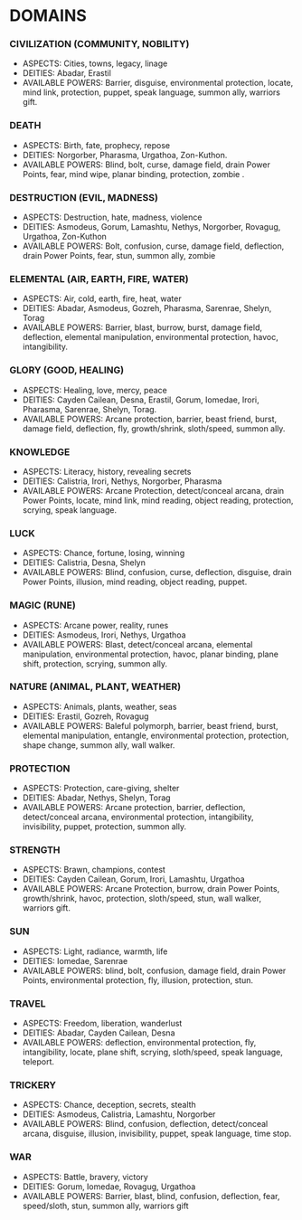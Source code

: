 # DOMAINS
### CIVILIZATION (COMMUNITY, NOBILITY)
 - ASPECTS: Cities, towns, legacy, linage
 - DEITIES: Abadar, Erastil
 - AVAILABLE POWERS: Barrier, disguise, environmental protection, locate, mind link, protection, puppet, speak language, summon ally, warriors gift.
### DEATH
 - ASPECTS: Birth, fate, prophecy, repose
 - DEITIES: Norgorber, Pharasma, Urgathoa, Zon-Kuthon.
 - AVAILABLE POWERS: Blind, bolt, curse, damage field, drain Power Points, fear, mind wipe, planar binding, protection, zombie .
### DESTRUCTION (EVIL, MADNESS)
 - ASPECTS: Destruction, hate, madness, violence
 - DEITIES: Asmodeus, Gorum, Lamashtu, Nethys, Norgorber, Rovagug, Urgathoa, Zon-Kuthon
 - AVAILABLE POWERS: Bolt, confusion, curse, damage field, deflection, drain Power Points, fear, stun, summon ally, zombie
### ELEMENTAL (AIR, EARTH, FIRE, WATER)
 - ASPECTS: Air, cold, earth, fire, heat, water
 - DEITIES: Abadar, Asmodeus, Gozreh, Pharasma, Sarenrae, Shelyn, Torag
 - AVAILABLE POWERS: Barrier, blast, burrow, burst, damage field, deflection, elemental manipulation, environmental protection, havoc, intangibility.
### GLORY (GOOD, HEALING)
 - ASPECTS: Healing, love, mercy, peace
 - DEITIES: Cayden Cailean, Desna, Erastil, Gorum, Iomedae, Irori, Pharasma, Sarenrae, Shelyn, Torag.
 - AVAILABLE POWERS: Arcane protection, barrier, beast friend, burst, damage field, deflection, fly, growth/shrink, sloth/speed, summon ally.
### KNOWLEDGE
 - ASPECTS: Literacy, history, revealing secrets
 - DEITIES: Calistria, Irori, Nethys, Norgorber, Pharasma
 - AVAILABLE POWERS: Arcane Protection, detect/conceal arcana, drain Power Points, locate, mind link, mind reading, object reading, protection, scrying, speak language.
### LUCK
 - ASPECTS: Chance, fortune, losing, winning
 - DEITIES: Calistria, Desna, Shelyn
 - AVAILABLE POWERS: Blind, confusion, curse, deflection, disguise, drain Power Points, illusion, mind reading, object reading, puppet.
### MAGIC (RUNE)
 - ASPECTS: Arcane power, reality, runes
 - DEITIES: Asmodeus, Irori, Nethys, Urgathoa
 - AVAILABLE POWERS: Blast, detect/conceal arcana, elemental manipulation, environmental protection, havoc, planar binding, plane shift, protection, scrying, summon ally.
### NATURE (ANIMAL, PLANT, WEATHER)
 - ASPECTS: Animals, plants, weather, seas
 - DEITIES: Erastil, Gozreh, Rovagug
 - AVAILABLE POWERS: Baleful polymorph, barrier, beast friend, burst, elemental manipulation, entangle, environmental protection, protection, shape change, summon ally, wall walker.
### PROTECTION
 - ASPECTS: Protection, care-giving, shelter
 - DEITIES: Abadar, Nethys, Shelyn, Torag
 - AVAILABLE POWERS: Arcane protection, barrier, deflection, detect/conceal arcana, environmental protection, intangibility, invisibility, puppet, protection, summon ally.
### STRENGTH
 - ASPECTS: Brawn, champions, contest
 - DEITIES: Cayden Cailean, Gorum, Irori, Lamashtu, Urgathoa
 - AVAILABLE POWERS: Arcane Protection, burrow, drain Power Points, growth/shrink, havoc, protection, sloth/speed, stun, wall walker, warriors gift.
### SUN
 - ASPECTS: Light, radiance, warmth, life
 - DEITIES: Iomedae, Sarenrae
 - AVAILABLE POWERS: blind, bolt, confusion, damage field, drain Power Points, environmental protection, fly, illusion, protection, stun.
### TRAVEL
 - ASPECTS: Freedom, liberation, wanderlust
 - DEITIES: Abadar, Cayden Cailean, Desna
 - AVAILABLE POWERS: deflection, environmental protection, fly, intangibility, locate, plane shift, scrying, sloth/speed, speak language, teleport.
### TRICKERY
 - ASPECTS: Chance, deception, secrets, stealth
 - DEITIES: Asmodeus, Calistria, Lamashtu, Norgorber
 - AVAILABLE POWERS: Blind, confusion, deflection, detect/conceal arcana, disguise, illusion, invisibility, puppet, speak language, time stop.
### WAR
 - ASPECTS: Battle, bravery, victory
 - DEITIES: Gorum, Iomedae, Rovagug, Urgathoa
 - AVAILABLE POWERS: Barrier, blast, blind, confusion, deflection, fear, speed/sloth, stun, summon ally, warriors gift